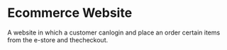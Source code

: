 # Ecommerce Website
A website in which a customer canlogin and place an order certain items from the e-store and thecheckout.
